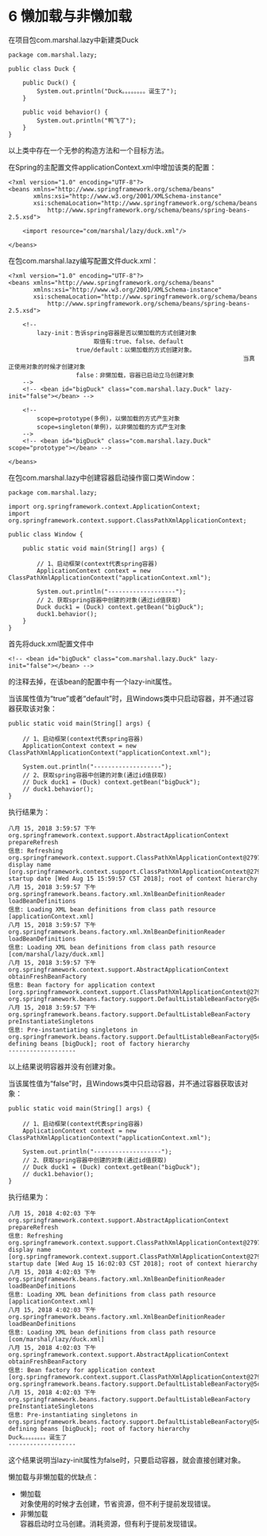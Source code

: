 # 6 懒加载与非懒加载

在项目包com.marshal.lazy中新建类Duck

	package com.marshal.lazy;
	
	public class Duck {
		
	    public Duck() {
	        System.out.println("Duck。。。。。。。。诞生了");
	    }
	
	    public void behavior() {
	        System.out.println("鸭飞了");
	    }
	}

以上类中存在一个无参的构造方法和一个目标方法。

在Spring的主配置文件applicationContext.xml中增加该类的配置：

	<?xml version="1.0" encoding="UTF-8"?>
	<beans xmlns="http://www.springframework.org/schema/beans"
	       xmlns:xsi="http://www.w3.org/2001/XMLSchema-instance"
	       xsi:schemaLocation="http://www.springframework.org/schema/beans
	           http://www.springframework.org/schema/beans/spring-beans-2.5.xsd">
	           
	    <import resource="com/marshal/lazy/duck.xml"/>
	  
	</beans>

在包com.marshal.lazy编写配置文件duck.xml：

	<?xml version="1.0" encoding="UTF-8"?>
	<beans xmlns="http://www.springframework.org/schema/beans"
	       xmlns:xsi="http://www.w3.org/2001/XMLSchema-instance"
	       xsi:schemaLocation="http://www.springframework.org/schema/beans
	           http://www.springframework.org/schema/beans/spring-beans-2.5.xsd">
	           
	    <!-- 
	        lazy-init：告诉spring容器是否以懒加载的方式创建对象
	           		        取值有:true、false、default
	                   true/default：以懒加载的方式创建对象。
	                                                                  当真正使用对象的时候才创建对象
	           		   false：非懒加载，容器已启动立马创建对象
	    -->
	    <!-- <bean id="bigDuck" class="com.marshal.lazy.Duck" lazy-init="false"></bean> -->
	           
	    <!-- 
	        scope=prototype(多例)，以懒加载的方式产生对象
	        scope=singleton(单例)，以非懒加载的方式产生对象
	    -->
	    <!-- <bean id="bigDuck" class="com.marshal.lazy.Duck"  scope="prototype"></bean> -->
	           
	</beans>

在包com.marshal.lazy中创建容器启动操作窗口类Window：

	package com.marshal.lazy;
	
	import org.springframework.context.ApplicationContext;
	import org.springframework.context.support.ClassPathXmlApplicationContext;
	
	public class Window {
	
	    public static void main(String[] args) {
	    	
	        // 1、启动框架(context代表spring容器)
	        ApplicationContext context = new ClassPathXmlApplicationContext("applicationContext.xml");
	        
	        System.out.println("-------------------");
	        // 2、获取spring容器中创建的对象(通过id值获取)
	        Duck duck1 = (Duck) context.getBean("bigDuck");
	        duck1.behavior();
	    }
	}

首先将duck.xml配置文件中

    <!-- <bean id="bigDuck" class="com.marshal.lazy.Duck" lazy-init="false"></bean> -->

的注释去掉，在该bean的配置中有一个lazy-init属性。

当该属性值为“true”或者“default”时，且Windows类中只启动容器，并不通过容器获取该对象：

    public static void main(String[] args) {
    	
        // 1、启动框架(context代表spring容器)
        ApplicationContext context = new ClassPathXmlApplicationContext("applicationContext.xml");
        
        System.out.println("-------------------");
        // 2、获取spring容器中创建的对象(通过id值获取)
        // Duck duck1 = (Duck) context.getBean("bigDuck");
        // duck1.behavior();
    }

执行结果为：

	八月 15, 2018 3:59:57 下午 org.springframework.context.support.AbstractApplicationContext prepareRefresh
	信息: Refreshing org.springframework.context.support.ClassPathXmlApplicationContext@27973e9b: display name [org.springframework.context.support.ClassPathXmlApplicationContext@27973e9b]; startup date [Wed Aug 15 15:59:57 CST 2018]; root of context hierarchy
	八月 15, 2018 3:59:57 下午 org.springframework.beans.factory.xml.XmlBeanDefinitionReader loadBeanDefinitions
	信息: Loading XML bean definitions from class path resource [applicationContext.xml]
	八月 15, 2018 3:59:57 下午 org.springframework.beans.factory.xml.XmlBeanDefinitionReader loadBeanDefinitions
	信息: Loading XML bean definitions from class path resource [com/marshal/lazy/duck.xml]
	八月 15, 2018 3:59:57 下午 org.springframework.context.support.AbstractApplicationContext obtainFreshBeanFactory
	信息: Bean factory for application context [org.springframework.context.support.ClassPathXmlApplicationContext@27973e9b]: org.springframework.beans.factory.support.DefaultListableBeanFactory@5ccd43c2
	八月 15, 2018 3:59:57 下午 org.springframework.beans.factory.support.DefaultListableBeanFactory preInstantiateSingletons
	信息: Pre-instantiating singletons in org.springframework.beans.factory.support.DefaultListableBeanFactory@5ccd43c2: defining beans [bigDuck]; root of factory hierarchy
	-------------------

以上结果说明容器并没有创建对象。

当该属性值为“false”时，且Windows类中只启动容器，并不通过容器获取该对象：

    public static void main(String[] args) {
    	
        // 1、启动框架(context代表spring容器)
        ApplicationContext context = new ClassPathXmlApplicationContext("applicationContext.xml");
        
        System.out.println("-------------------");
        // 2、获取spring容器中创建的对象(通过id值获取)
        // Duck duck1 = (Duck) context.getBean("bigDuck");
        // duck1.behavior();
    }

执行结果为：

	八月 15, 2018 4:02:03 下午 org.springframework.context.support.AbstractApplicationContext prepareRefresh
	信息: Refreshing org.springframework.context.support.ClassPathXmlApplicationContext@27973e9b: display name [org.springframework.context.support.ClassPathXmlApplicationContext@27973e9b]; startup date [Wed Aug 15 16:02:03 CST 2018]; root of context hierarchy
	八月 15, 2018 4:02:03 下午 org.springframework.beans.factory.xml.XmlBeanDefinitionReader loadBeanDefinitions
	信息: Loading XML bean definitions from class path resource [applicationContext.xml]
	八月 15, 2018 4:02:03 下午 org.springframework.beans.factory.xml.XmlBeanDefinitionReader loadBeanDefinitions
	信息: Loading XML bean definitions from class path resource [com/marshal/lazy/duck.xml]
	八月 15, 2018 4:02:03 下午 org.springframework.context.support.AbstractApplicationContext obtainFreshBeanFactory
	信息: Bean factory for application context [org.springframework.context.support.ClassPathXmlApplicationContext@27973e9b]: org.springframework.beans.factory.support.DefaultListableBeanFactory@5ccd43c2
	八月 15, 2018 4:02:03 下午 org.springframework.beans.factory.support.DefaultListableBeanFactory preInstantiateSingletons
	信息: Pre-instantiating singletons in org.springframework.beans.factory.support.DefaultListableBeanFactory@5ccd43c2: defining beans [bigDuck]; root of factory hierarchy
	Duck。。。。。。。。诞生了
	-------------------

这个结果说明当lazy-init属性为false时，只要启动容器，就会直接创建对象。

懒加载与非懒加载的优缺点：  
* 懒加载  
对象使用的时候才去创建，节省资源，但不利于提前发现错误。  
* 非懒加载  
容器启动时立马创建。消耗资源，但有利于提前发现错误。

